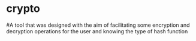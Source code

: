 # crypto
#A tool that was designed with the aim of facilitating some encryption and decryption operations for the user and knowing the type of hash function
